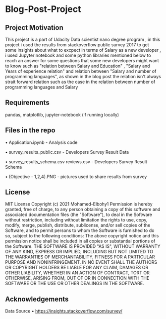 # Blog-Post-Project
## Project Motivation
This project is a part of Udacity Data scientist nano degree program , in this project i used the results from stackoverflow public survey 2017 to get some insights about what to excpect in terms of Salary as a new developer , i used Jupyter notebook and some python libraries mentioned below to reach an answer for some questions that some new developers might want to know such as "relation between Salary and Education" , "Salary and Years of experience relation" and relation between "Salary and number of programming languages", as shown in the blog post the relation isn't always strait forward relation such as the case in the relation between number of programming languages and Salary
## Requirements
pandas, matplotlib, jupyter-notebook (if running locally)
## Files in the repo
•	Application.ipynb - Analysis code

•	survey_results_public.csv - Developers Survey Result Data

•	survey_results_schema.csv reviews.csv - Developers Survey Result Schema

•	(Objective - 1,2,4).PNG - pictures used to share results from survey

## License
MIT License
Copyright (c) 2021 Mohamed-Elbohy1
Permission is hereby granted, free of charge, to any person obtaining a copy of this software and associated documentation files (the "Software"), to deal in the Software without restriction, including without limitation the rights to use, copy, modify, merge, publish, distribute, sublicense, and/or sell copies of the Software, and to permit persons to whom the Software is furnished to do so, subject to the following conditions:
The above copyright notice and this permission notice shall be included in all copies or substantial portions of the Software.
THE SOFTWARE IS PROVIDED "AS IS", WITHOUT WARRANTY OF ANY KIND, EXPRESS OR IMPLIED, INCLUDING BUT NOT LIMITED TO THE WARRANTIES OF MERCHANTABILITY, FITNESS FOR A PARTICULAR PURPOSE AND NONINFRINGEMENT. IN NO EVENT SHALL THE AUTHORS OR COPYRIGHT HOLDERS BE LIABLE FOR ANY CLAIM, DAMAGES OR OTHER LIABILITY, WHETHER IN AN ACTION OF CONTRACT, TORT OR OTHERWISE, ARISING FROM, OUT OF OR IN CONNECTION WITH THE SOFTWARE OR THE USE OR OTHER DEALINGS IN THE SOFTWARE.
## Acknowledgements
Data Source
•	https://insights.stackoverflow.com/survey/

